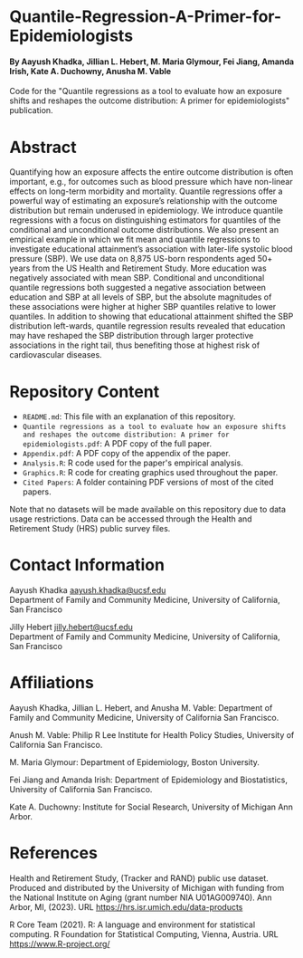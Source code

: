 # Quantile-Regression-A-Primer-for-Epidemiologists
#### By Aayush Khadka, Jillian L. Hebert, M. Maria Glymour, Fei Jiang, Amanda Irish, Kate A. Duchowny, Anusha M. Vable
Code for the "Quantile regressions as a tool to evaluate how an exposure shifts and reshapes the outcome distribution: A primer for epidemiologists" publication.


# Abstract

Quantifying how an exposure affects the entire outcome distribution is often important, e.g., for outcomes such as blood pressure which have non-linear effects on long-term morbidity and mortality. Quantile regressions offer a powerful way of estimating an exposure’s relationship with the outcome distribution but remain underused in epidemiology. We introduce quantile regressions with a focus on distinguishing estimators for quantiles of the conditional and unconditional outcome distributions. We also present an empirical example in which we fit mean and quantile regressions to investigate educational attainment’s association with later-life systolic blood pressure (SBP). We use data on 8,875 US-born respondents aged 50+ years from the US Health and Retirement Study. More education was negatively associated with mean SBP. Conditional and unconditional quantile regressions both suggested a negative association between education and SBP at all levels of SBP, but the absolute magnitudes of these associations were higher at higher SBP quantiles relative to lower quantiles. In addition to showing that educational attainment shifted the SBP distribution left-wards, quantile regression results revealed that education may have reshaped the SBP distribution through larger protective associations in the right tail, thus benefiting those at highest risk of cardiovascular diseases.


# Repository Content

- `README.md`: This file with an explanation of this repository.
- `Quantile regressions as a tool to evaluate how an exposure shifts and reshapes the outcome distribution: A primer for epidemiologists.pdf`: A PDF copy of the full paper.
- `Appendix.pdf`: A PDF copy of the appendix of the paper.
- `Analysis.R`: R code used for the paper's empirical analysis.
- `Graphics.R`: R code for creating graphics used throughout the paper.
- `Cited Papers`: A folder containing PDF versions of most of the cited papers.

Note that no datasets will be made available on this repository due to data usage restrictions. Data can be accessed through the Health and Retirement Study (HRS) public survey files. 


# Contact Information

Aayush Khadka aayush.khadka@ucsf.edu  
Department of Family and Community Medicine, University of California, San Francisco

Jilly Hebert jilly.hebert@ucsf.edu  
Department of Family and Community Medicine, University of California, San Francisco


# Affiliations

Aayush Khadka, Jillian L. Hebert, and Anusha M. Vable: Department of Family and Community Medicine, University of California San Francisco. 

Anush M. Vable: Philip R Lee Institute for Health Policy Studies, University of California San Francisco. 

M. Maria Glymour: Department of Epidemiology, Boston University. 

Fei Jiang and Amanda Irish: Department of Epidemiology and Biostatistics, University of California San Francisco. 

Kate A. Duchowny: Institute for Social Research, University of Michigan Ann Arbor.


# References

Health and Retirement Study, (Tracker and RAND) public use dataset. Produced and distributed by the University of Michigan with funding from the National Institute on Aging (grant number NIA U01AG009740). Ann Arbor, MI, (2023). URL https://hrs.isr.umich.edu/data-products

R Core Team (2021). R: A language and environment for statistical computing. R Foundation for Statistical Computing, Vienna, Austria. URL https://www.R-project.org/

